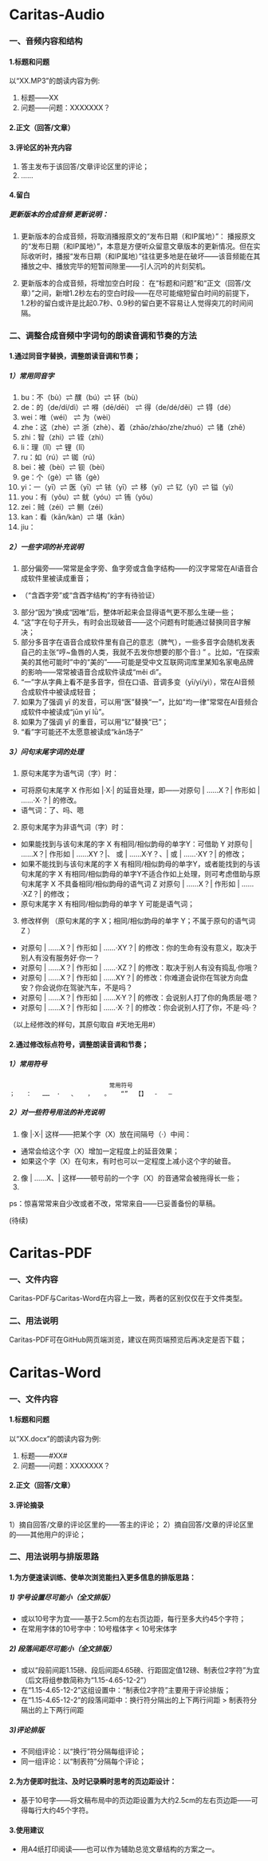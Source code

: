# Caritas-Audio

### 一、音频内容和结构

#### 1.标题和问题

以“XX.MP3”的朗读内容为例:
1) 标题——XX
2) 问题——问题：XXXXXXX？

#### 2.正文（回答/文章）

#### 3.评论区的补充内容

1) 答主发布于该回答/文章评论区里的评论；
2) ……

#### 4.留白

##### 更新版本的合成音频 更新说明：

1) 更新版本的合成音频，将取消播报原文的“发布日期（和IP属地）”：
播报原文的“发布日期（和IP属地）”，本意是方便听众留意文章版本的更新情况。但在实际收听时，播报“发布日期（和IP属地）”往往更多地是在破坏——该音频能在其播放之中、播放完毕的短暂间隙里——引人沉吟的片刻契机。

2) 更新版本的合成音频，将增加空白时段：
在“标题和问题”和“正文（回答/文章）”之间，新增1.2秒左右的空白时段——在尽可能缩短留白时间的前提下，1.2秒的留白或许是比起0.7秒、0.9秒的留白更不容易让人觉得突兀的时间间隔。



### 二、调整合成音频中字词句的朗读音调和节奏的方法

#### 1.通过同音字替换，调整朗读音调和节奏；

##### 1）常用同音字

1) bu：不（bù）⇌  醭（bú）⇌  钚（bù）
2) de：的（de/dí/dì）⇌  嘚（dē/dēi） ⇌  得（de/dé/děi）⇌  锝（dé）
3) wei：唯（wéi） ⇌  为（wèi）
4) zhe：这（zhè）⇌  浙（zhè）、着（zhāo/zháo/zhe/zhuó）⇌  锗（zhě）
5) zhi：智（zhì）⇌  铚（zhì）
6) li：理（lǐ）⇌  锂（lǐ）
7) ru：如（rú）⇌  铷（rú）
8) bei：被（bèi）⇌  钡（bèi）
9) ge：个（gè）⇌  铬（gè）
10) yi：一（yī）⇌  医（yī）⇌  铱（yī）⇌  移（yí）⇌  钇（yǐ）⇌  镒（yì）
11) you：有（yǒu）⇌  鱿（yóu）⇌  铕（yǒu）
12) zei：贼（zéi）⇌  鲗（zéi）
13) kan：看（kān/kàn）⇌  堪（kān）
14) jiu：


##### 2）一些字词的补充说明

1) 部分偏旁——常常是金字旁、鱼字旁或含鱼字结构——的汉字常常在AI语音合成软件里被读成重音；
- （“含酉字旁”或“含酉字结构”的字有待验证）
3) 部分“因为”换成“因唯”后，整体听起来会显得语气更不那么生硬一些；
4) “这”字在句子开头，有时会出现破音——这个问题有时能通过替换同音字解决；
5) 部分多音字在语音合成软件里有自己的意志（脾气），一些多音字会随机发表自己的主张“哼~鱼唇的人类，我就不去发你想要的那个音:) ” 。比如，“在探索美的其他可能时”中的“美的”——可能是受中文互联网词库里某知名家电品牌的影响——常常被语音合成软件读成“měi dì”。
6) “一”字从字典上看不是多音字，但在口语、音调多变（yī/yí/yì），常在AI音频合成软件中被读成轻音；
7) 如果为了强调 yī 的发音，可以用“医”替换“一”，比如“均一律”常常在AI音频合成软件中被读成“jūn yí lǜ”。
8) 如果为了强调 yǐ 的重音，可以用“钇”替换“已”；
9) “看”字可能还不太愿意被读成“kān场子”


##### 3）问句末尾字词的处理

1) 原句末尾字为语气词（字）时：
- 可将原句末尾字 X 作形如 |·X·| 的延音处理，即——对原句 |  ……X？| 作形如 | ……·X·？| 的修改。
- 语气词：了、吗、嗯

2)  原句末尾字为非语气词（字）时：
- 如果能找到与该句末尾的字 X 有相同/相似韵母的单字Y：可借助 Y 对原句 |  ……X？| 作形如 | ……XY？|、 或 | ……X·Y？、| 或 | ……·XY？| 的修改；
- 如果不能找到与该句末尾的字 X 有相同/相似韵母的单字Y，或者能找到的与该句末尾的字 X 有相同/相似韵母的单字Y不适合作如上处理，则可考虑借助与原句末尾字 X 不具备相同/相似韵母的语气词 Z 对原句 |  ……X？|  作形如 | ……·XZ？| 的修改；
- 原句末尾字 X 有相同/相似韵母的单字 Y 可能是语气词；

3) 修改样例
（原句末尾的字 X；相同/相似韵母的单字 Y；不属于原句的语气词 Z ） 

- 对原句 |  ……X？|  作形如 | ……·XY？| 的修改：你的生命有没有意义，取决于别人有没有服务好·你一？
- 对原句 |  ……X？|  作形如 | ……·XZ？| 的修改：取决于别人有没有捣乱·你哦？
- 对原句 |  ……X？|  作形如 | ……XY？| 的修改：你难道会说你在驾驶方向盘安？你会说你在驾驶汽车，不是吗？
- 对原句 |  ……X？|  作形如 | ……X·Y？| 的修改：会说别人打了你的角质层·嗯？
- 对原句 |  ……X？| 作形如 | ……·X·？| 的修改：你会说别人打了你，不是·吗·？

（以上经修改的样句，其原句取自 #天地无用#）


#### 2.通过修改标点符号，调整朗读音调和节奏；

##### 1）常用符号

								常用符号	
	；	：	……	·	、	，	。	“”	【】	-	—	



##### 2）对一些符号用法的补充说明

1) 像 |·X·| 这样——把某个字（X）放在间隔号（·）中间：
- 通常会给这个字（X）增加一定程度上的延音效果；
- 如果这个字（X）在句末，有时也可以一定程度上减小这个字的破音。
2) 像 |  ……X、| 这样——顿号前的一个字（X）的音通常会被拖得长一些；
3) 


ps：惊喜常常来自少改或者不改，常常来自——已妥善备份的草稿。


(待续)


# Caritas-PDF

### 一、文件内容
 Caritas-PDF与Caritas-Word在内容上一致，两者的区别仅仅在于文件类型。
 
### 二、用法说明
 Caritas-PDF可在GitHub网页端浏览，建议在网页端预览后再决定是否下载； 


# Caritas-Word

### 一、文件内容

#### 1.标题和问题

以“XX.docx”的朗读内容为例:
1) 标题——#XX#
2) 问题——问题：XXXXXXX？

#### 2.正文（回答/文章）

#### 3.评论摘录
1）摘自回答/文章的评论区里的——答主的评论；
2）摘自回答/文章的评论区里的——其他用户的评论；

### 二、用法说明与排版思路

#### 1.为方便速读训练、使单次浏览能扫入更多信息的排版思路：

##### 1) 字号设置尽可能小（全文排版）
 - 或以10号字为宜——基于2.5cm的左右页边距，每行至多大约45个字符；
- 在常用字体的10号字中：10号楷体字 < 10号宋体字

##### 2) 段落间距尽可能小（全文排版）
- 或以“段前间距1.15磅、段后间距4.65磅、行距固定值12磅、制表位2字符”为宜（后文将组参数简称为“1.15-4.65-12-2”）
- 在“1.15-4.65-12-2”这组设置中：“制表位2字符”主要用于评论排版；
- 在“1.15-4.65-12-2”的段落间距中：换行符分隔出的上下两行间距 > 制表符分隔出的上下两行间距

##### 3)评论排版 
- 不同组评论：以“换行”符分隔每组评论；
- 同一组评论：以“制表符”分隔每个评论；


#### 2.为方便即时批注、及时记录瞬时思考的页边距设计：

- 基于10号字——将文稿布局中的页边距设置为大约2.5cm的左右页边距——可得每行大约45个字符。

#### 3.使用建议
- 用A4纸打印阅读——也可以作为辅助总览文章结构的方案之一。
